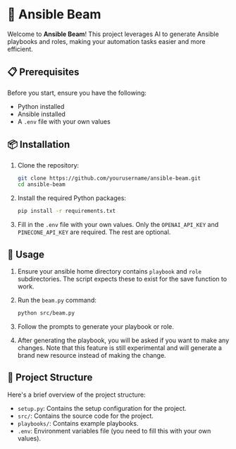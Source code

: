 # 🚀 Ansible Beam

Welcome to **Ansible Beam**! This project leverages AI to generate Ansible playbooks and roles, making your automation tasks easier and more efficient.

## 📋 Prerequisites

Before you start, ensure you have the following:

- Python installed
- Ansible installed
- A `.env` file with your own values

## 📦 Installation

1. Clone the repository:
    ```bash
    git clone https://github.com/yourusername/ansible-beam.git
    cd ansible-beam
    ```

2. Install the required Python packages:
    ```bash
    pip install -r requirements.txt
    ```

3. Fill in the `.env` file with your own values. Only the `OPENAI_API_KEY` and `PINECONE_API_KEY` are required. The rest are optional.

## 🚀 Usage

1. Ensure your ansible home directory contains `playbook` and `role` subdirectories. The script expects these to exist for the save function to work.

2. Run the `beam.py` command:
    ```bash
    python src/beam.py
    ```

3. Follow the prompts to generate your playbook or role.

4. After generating the playbook, you will be asked if you want to make any changes. Note that this feature is still experimental and will generate a brand new resource instead of making the change.

## 📂 Project Structure

Here's a brief overview of the project structure:

- `setup.py`: Contains the setup configuration for the project.
- `src/`: Contains the source code for the project.
- `playbooks/`: Contains example playbooks.
- `.env`: Environment variables file (you need to fill this with your own values).
